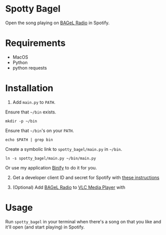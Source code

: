 # Spotty Bagel

Open the song playing on [BAGeL Radio](https://www.bagelradio.com) in Spotify.

# Requirements

- MacOS
- Python
- python requests

# Installation

1. Add `main.py` to `PATH`.

Ensure that `~/bin` exists.

```console
mkdir -p ~/bin
```

Ensure that `~/bin`'s on your `PATH`.

```console
echo $PATH | grep bin
```

Create a symbolic link to `spotty_bagel/main.py` in `~/bin`.

```console
ln -s spotty_bagel/main.py ~/bin/main.py
```

Or use my application [Binify](https://github.com/goingforbrooke/binify) to do it for you.

2. Get a developer client ID and secret for Spotify with [these instructions](https://developer.spotify.com/documentation/web-api/tutorials/getting-started)
 
3. (Optional) Add [BAGeL Radio](https://www.bagelradio.com) to [VLC Media Player](https://www.bagelradio.com) with 

# Usage

Run `spotty_bagel` in your terminal when there's a song on that you like and it'll open (and start playing) in Spotify.
